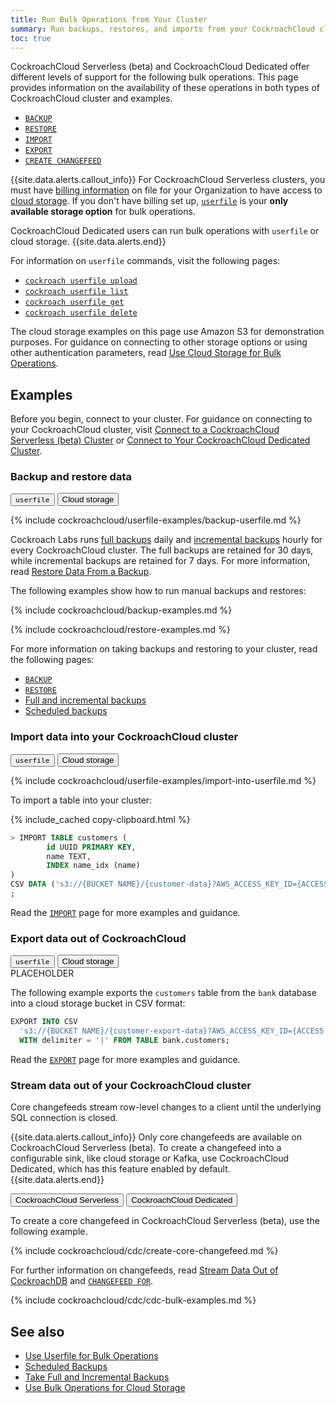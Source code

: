 ```yaml
---
title: Run Bulk Operations from Your Cluster
summary: Run backups, restores, and imports from your CockroachCloud cluster.
toc: true
---
```


CockroachCloud Serverless (beta) and CockroachCloud Dedicated offer different levels of support for the following bulk operations. This page provides information on the availability of these operations in both types of CockroachCloud cluster and examples.

- [`BACKUP`](../{{site.versions["stable"]}}/backup.html)
- [`RESTORE`](../{{site.versions["stable"]}}/restore.html)
- [`IMPORT`](../{{site.versions["stable"]}}/import.html)
- [`EXPORT`](../{{site.versions["stable"]}}/export.html)
- [`CREATE CHANGEFEED`](../{{site.versions["stable"]}}/create-changefeed.html)

{{site.data.alerts.callout_info}}
For CockroachCloud Serverless clusters, you must have [billing information](console-access-management.html#manage-billing-for-the-organization) on file for your Organization to have access to [cloud storage](../{{site.versions["stable"]}}/use-cloud-storage-for-bulk-operations.html). If you don't have billing set up, [`userfile`](../{{site.versions["stable"]}}/use-userfile-for-bulk-operations.html) is your **only available storage option** for bulk operations. 

CockroachCloud Dedicated users can run bulk operations with `userfile` or cloud storage.
{{site.data.alerts.end}}

For information on `userfile` commands, visit the following pages:

- [`cockroach userfile upload`](../{{site.versions["stable"]}}/cockroach-userfile-upload.html)
- [`cockroach userfile list`](../{{site.versions["stable"]}}/cockroach-userfile-list.html)
- [`cockroach userfile get`](../{{site.versions["stable"]}}/cockroach-userfile-get.html)
- [`cockroach userfile delete`](../{{site.versions["stable"]}}/cockroach-userfile-delete.html)

The cloud storage examples on this page use Amazon S3 for demonstration purposes. For guidance on connecting to other storage options or using other authentication parameters, read [Use Cloud Storage for Bulk Operations](../{{site.versions["stable"]}}/use-cloud-storage-for-bulk-operations.html).

## Examples

Before you begin, connect to your cluster. For guidance on connecting to your CockroachCloud cluster, visit [Connect to a CockroachCloud Serverless (beta) Cluster](connect-to-a-serverless-cluster.html) or [Connect to Your CockroachCloud Dedicated Cluster](connect-to-your-cluster.html).

### Backup and restore data

<div class="filters clearfix">
  <button class="filter-button" data-scope="userfile"><code>userfile</code></button>
  <button class="filter-button" data-scope="cloud">Cloud storage</button>
</div>

<section class="filter-content" markdown="1" data-scope="userfile">

{% include cockroachcloud/userfile-examples/backup-userfile.md %}

</section>

<section class="filter-content" markdown="1" data-scope="cloud">

Cockroach Labs runs [full backups](../{{site.versions["stable"]}}/take-full-and-incremental-backups.html#full-backups) daily and [incremental backups](../{{site.versions["stable"]}}/take-full-and-incremental-backups.html#incremental-backups) hourly for every CockroachCloud cluster. The full backups are retained for 30 days, while incremental backups are retained for 7 days. For more information, read [Restore Data From a Backup](../cockroachcloud/backups-page.html).

The following examples show how to run manual backups and restores:

{% include cockroachcloud/backup-examples.md %}

{% include cockroachcloud/restore-examples.md %}

For more information on taking backups and restoring to your cluster, read the following pages:

- [`BACKUP`](../{{site.versions["stable"]}}/backup.html)
- [`RESTORE`](../{{site.versions["stable"]}}/restore.html)
- [Full and incremental backups](../{{site.versions["stable"]}}/take-full-and-incremental-backups.html)
- [Scheduled backups](../{{site.versions["stable"]}}/manage-a-backup-schedule.html)

</section>

### Import data into your CockroachCloud cluster

<div class="filters clearfix">
  <button class="filter-button" data-scope="userfile"><code>userfile</code></button>
  <button class="filter-button" data-scope="cloud">Cloud storage</button>
</div>

<section class="filter-content" markdown="1" data-scope="userfile">

{% include cockroachcloud/userfile-examples/import-into-userfile.md %}

</section>

<section class="filter-content" markdown="1" data-scope="cloud">

To import a table into your cluster:

{% include_cached copy-clipboard.html %}
~~~ sql
> IMPORT TABLE customers (
		id UUID PRIMARY KEY,
		name TEXT,
		INDEX name_idx (name)
)
CSV DATA ('s3://{BUCKET NAME}/{customer-data}?AWS_ACCESS_KEY_ID={ACCESS KEY}&AWS_SECRET_ACCESS_KEY={SECRET ACCESS KEY}')
;
~~~

Read the [`IMPORT`](../{{site.versions["stable"]}}/import.html) page for more examples and guidance.

</section>

### Export data out of CockroachCloud

<div class="filters clearfix">
  <button class="filter-button" data-scope="userfile"><code>userfile</code></button>
  <button class="filter-button" data-scope="cloud">Cloud storage</button>
</div>

<section class="filter-content" markdown="1" data-scope="userfile">
PLACEHOLDER
</section>

<section class="filter-content" markdown="1" data-scope="cloud">

The following example exports the `customers` table from the `bank` database into a cloud storage bucket in CSV format:

~~~sql
EXPORT INTO CSV
  's3://{BUCKET NAME}/{customer-export-data}?AWS_ACCESS_KEY_ID={ACCESS KEY}&AWS_SECRET_ACCESS_KEY={SECRET ACCESS KEY}'
  WITH delimiter = '|' FROM TABLE bank.customers;
~~~

Read the [`EXPORT`](../{{site.versions["stable"]}}/export.html) page for more examples and guidance.

</section>

### Stream data out of your CockroachCloud cluster

Core changefeeds stream row-level changes to a client until the underlying SQL connection is closed.

{{site.data.alerts.callout_info}}
Only core changefeeds are available on CockroachCloud Serverless (beta). To create a changefeed into a configurable sink, like cloud storage or Kafka, use CockroachCloud Dedicated, which has this feature enabled by default.
{{site.data.alerts.end}}

<div class="filters clearfix">
  <button class="filter-button" data-scope="serverless">CockroachCloud Serverless</button>
  <button class="filter-button" data-scope="dedicated">CockroachCloud Dedicated</button>
</div>

<section class="filter-content" markdown="1" data-scope="serverless">

To create a core changefeed in CockroachCloud Serverless (beta), use the following example.

{% include cockroachcloud/cdc/create-core-changefeed.md %}

For further information on changefeeds, read [Stream Data Out of CockroachDB](../{{site.versions["stable"]}}/stream-data-out-of-cockroachdb-using-changefeeds.html) and [`CHANGEFEED FOR`](../{{site.versions["stable"]}}/changefeed-for.html).

</section>

<section class="filter-content" markdown="1" data-scope="dedicated">

{% include cockroachcloud/cdc/cdc-bulk-examples.md %}

</section>

## See also

- [Use Userfile for Bulk Operations](../{{site.versions["stable"]}}/use-userfile-for-bulk-operations.html)
- [Scheduled Backups](../{{site.versions["stable"]}}/manage-a-backup-schedule.html)
- [Take Full and Incremental Backups](../{{site.versions["stable"]}}/take-full-and-incremental-backups.html)
- [Use Bulk Operations for Cloud Storage](../{{site.versions["stable"]}}/use-cloud-storage-for-bulk-operations.html)